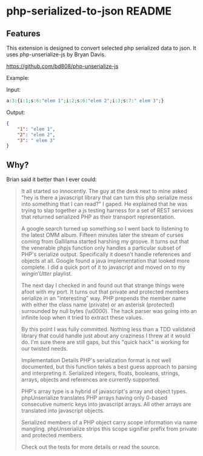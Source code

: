 # php-serialized-to-json README

## Features

This extension is designed to convert selected php serialized data to json.  It uses php-unserialize-js by Bryan Davis.

https://github.com/bd808/php-unserialize-js

Example:

Input: 
```php
a:3:{i:1;s:6:"elem 1";i:2;s:6:"elem 2";i:3;s:7:" elem 3";}
```

Output: 
```json
{
    "1": "elem 1",
    "2": "elem 2",
    "3": " elem 3"
}
```

## Why?
Brian said it better than I ever could:

> It all started so innocently. The guy at the desk next to mine asked "hey is there a javascript library that can turn this php serialize mess into something that I can read?" I gaped. He explained that he was trying to slap together a js testing harness for a set of REST services that returned serialized PHP as their transport representation.
> 
> A google search turned up something so I went back to listening to the latest OMM album. Fifteen minutes later the stream of curses coming from Gallilama started harshing my groove. It turns out that the venerable phpjs function only handles a particular subset of PHP's serialize output. Specifically it doesn't handle references and objects at all. Google found a java implementation that looked more complete. I did a quick port of it to javascript and moved on to my $wingin' Utter$ playlist.
> 
> The next day I checked in and found out that strange things were afoot with my port. It turns out that private and protected members serialize in an "interesting" way. PHP prepends the member name with either the class name (private) or an asterisk (protected) surrounded by null bytes (\u0000). The hack parser was going into an infinite loop when it tried to extract these values.
> 
> By this point I was fully committed. Nothing less than a TDD validated library that could handle just about any craziness I threw at it would do. I'm sure there are still gaps, but this "quick hack" is working for our twisted needs.
> 
> Implementation Details
PHP's serialization format is not well documented, but this function takes a best guess approach to parsing and interpreting it. Serialized integers, floats, booleans, strings, arrays, objects and references are currently supported.
> 
> PHP's array type is a hybrid of javascript's array and object types. phpUnserialize translates PHP arrays having only 0-based consecutive numeric keys into javascript arrays. All other arrays are translated into javascript objects.
> 
> Serialized members of a PHP object carry scope information via name mangling. phpUnserialize strips this scope signifier prefix from private and protected members.
> 
> Check out the tests for more details or read the source.